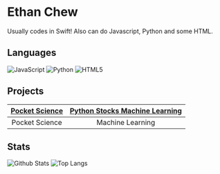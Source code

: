 # Ethan Chew

Usually codes in Swift! Also can do Javascript, Python and some HTML.

## Languages
![JavaScript](https://img.shields.io/badge/-JavaScript-black?style=flat-square&logo=javascript)
![Python](https://img.shields.io/badge/-Python-black?style=flat-square&logo=Python)
![HTML5](https://img.shields.io/badge/-HTML5-E34F26?style=flat-square&logo=html5&logoColor=white)

## Projects

| [Pocket Science](https://github.com/Newspace-Inc/Pocket-Science-iOS) | [Python Stocks Machine Learning](https://github.com/Ethan-Chew/Stock-Machine-Learning) |
| :-: | :-: |
| Pocket Science | Machine Learning |

## Stats

![Github Stats](https://github-readme-stats.vercel.app/api?username=Ethan-Chew&count_private=true&show_icons=true&include_all_commits=true)
![Top Langs](https://github-readme-stats.vercel.app/api/top-langs/?username=Ethan-Chew&hide=TeX&layout=compact)
